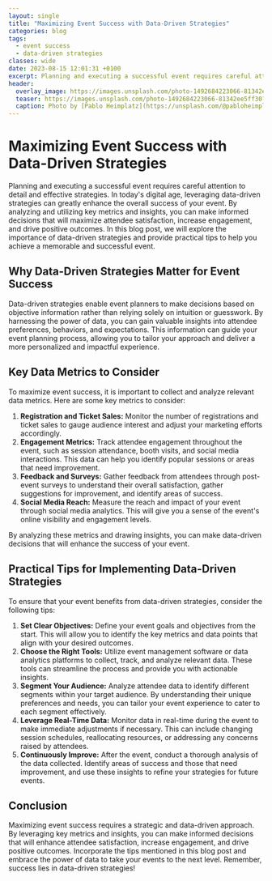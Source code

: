 ```yaml
---
layout: single
title: "Maximizing Event Success with Data-Driven Strategies"
categories: blog
tags:
  - event success
  - data-driven strategies
classes: wide
date: 2023-08-15 12:01:31 +0100
excerpt: Planning and executing a successful event requires careful attention to detail and effective strategies.
header:
  overlay_image: https://images.unsplash.com/photo-1492684223066-81342ee5ff30?crop=entropy&cs=tinysrgb&fit=max&fm=jpg&ixid=M3w0Nzk0ODB8MHwxfHNlYXJjaHw0fHxldmVudCUyMHN1Y2Nlc3MlMkMlMjBkYXRhLWRyaXZlbiUyMHN0cmF0ZWdpZXN8ZW58MHwwfHx8MTY5MjA5NzI5MXww&ixlib=rb-4.0.3&q=80&w=1080
  teaser: https://images.unsplash.com/photo-1492684223066-81342ee5ff30?crop=entropy&cs=tinysrgb&fit=max&fm=jpg&ixid=M3w0Nzk0ODB8MHwxfHNlYXJjaHw0fHxldmVudCUyMHN1Y2Nlc3MlMkMlMjBkYXRhLWRyaXZlbiUyMHN0cmF0ZWdpZXN8ZW58MHwwfHx8MTY5MjA5NzI5MXww&ixlib=rb-4.0.3&q=80&w=400
  caption: Photo by [Pablo Heimplatz](https://unsplash.com/@pabloheimplatz?utm_source=peoplecounter&utm_medium=referral) on [Unsplash](https://unsplash.com/?utm_source=peoplecounter&utm_medium=referral)
---
```


# Maximizing Event Success with Data-Driven Strategies

Planning and executing a successful event requires careful attention to detail and effective strategies. In today's digital age, leveraging data-driven strategies can greatly enhance the overall success of your event. By analyzing and utilizing key metrics and insights, you can make informed decisions that will maximize attendee satisfaction, increase engagement, and drive positive outcomes. In this blog post, we will explore the importance of data-driven strategies and provide practical tips to help you achieve a memorable and successful event.

## Why Data-Driven Strategies Matter for Event Success

Data-driven strategies enable event planners to make decisions based on objective information rather than relying solely on intuition or guesswork. By harnessing the power of data, you can gain valuable insights into attendee preferences, behaviors, and expectations. This information can guide your event planning process, allowing you to tailor your approach and deliver a more personalized and impactful experience.

## Key Data Metrics to Consider

To maximize event success, it is important to collect and analyze relevant data metrics. Here are some key metrics to consider:

1. **Registration and Ticket Sales:** Monitor the number of registrations and ticket sales to gauge audience interest and adjust your marketing efforts accordingly.
2. **Engagement Metrics:** Track attendee engagement throughout the event, such as session attendance, booth visits, and social media interactions. This data can help you identify popular sessions or areas that need improvement.
3. **Feedback and Surveys:** Gather feedback from attendees through post-event surveys to understand their overall satisfaction, gather suggestions for improvement, and identify areas of success.
4. **Social Media Reach:** Measure the reach and impact of your event through social media analytics. This will give you a sense of the event's online visibility and engagement levels.

By analyzing these metrics and drawing insights, you can make data-driven decisions that will enhance the success of your event.

## Practical Tips for Implementing Data-Driven Strategies

To ensure that your event benefits from data-driven strategies, consider the following tips:

1. **Set Clear Objectives:** Define your event goals and objectives from the start. This will allow you to identify the key metrics and data points that align with your desired outcomes.
2. **Choose the Right Tools:** Utilize event management software or data analytics platforms to collect, track, and analyze relevant data. These tools can streamline the process and provide you with actionable insights.
3. **Segment Your Audience:** Analyze attendee data to identify different segments within your target audience. By understanding their unique preferences and needs, you can tailor your event experience to cater to each segment effectively.
4. **Leverage Real-Time Data:** Monitor data in real-time during the event to make immediate adjustments if necessary. This can include changing session schedules, reallocating resources, or addressing any concerns raised by attendees.
5. **Continuously Improve:** After the event, conduct a thorough analysis of the data collected. Identify areas of success and those that need improvement, and use these insights to refine your strategies for future events.

## Conclusion

Maximizing event success requires a strategic and data-driven approach. By leveraging key metrics and insights, you can make informed decisions that will enhance attendee satisfaction, increase engagement, and drive positive outcomes. Incorporate the tips mentioned in this blog post and embrace the power of data to take your events to the next level. Remember, success lies in data-driven strategies!